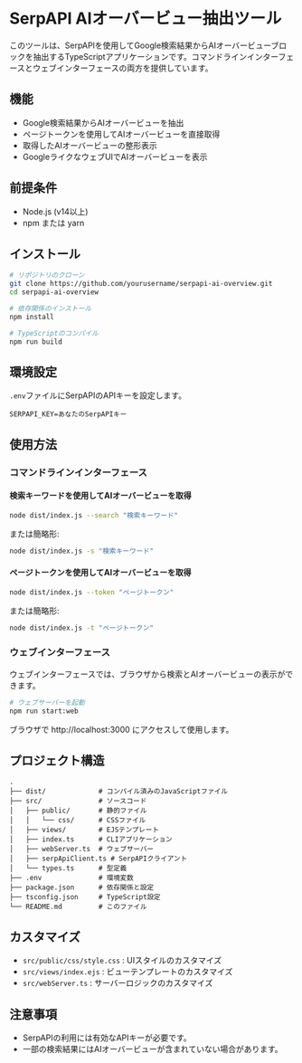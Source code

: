 # SerpAPI AIオーバービュー抽出ツール

このツールは、SerpAPIを使用してGoogle検索結果からAIオーバービューブロックを抽出するTypeScriptアプリケーションです。コマンドラインインターフェースとウェブインターフェースの両方を提供しています。

## 機能

- Google検索結果からAIオーバービューを抽出
- ページトークンを使用してAIオーバービューを直接取得
- 取得したAIオーバービューの整形表示
- GoogleライクなウェブUIでAIオーバービューを表示

## 前提条件

- Node.js (v14以上)
- npm または yarn

## インストール

```bash
# リポジトリのクローン
git clone https://github.com/yourusername/serpapi-ai-overview.git
cd serpapi-ai-overview

# 依存関係のインストール
npm install

# TypeScriptのコンパイル
npm run build
```

## 環境設定

`.env`ファイルにSerpAPIのAPIキーを設定します。

```
SERPAPI_KEY=あなたのSerpAPIキー
```

## 使用方法

### コマンドラインインターフェース

#### 検索キーワードを使用してAIオーバービューを取得

```bash
node dist/index.js --search "検索キーワード"
```

または簡略形:

```bash
node dist/index.js -s "検索キーワード"
```

#### ページトークンを使用してAIオーバービューを取得

```bash
node dist/index.js --token "ページトークン"
```

または簡略形:

```bash
node dist/index.js -t "ページトークン"
```

### ウェブインターフェース

ウェブインターフェースでは、ブラウザから検索とAIオーバービューの表示ができます。

```bash
# ウェブサーバーを起動
npm run start:web
```

ブラウザで http://localhost:3000 にアクセスして使用します。


## プロジェクト構造

```
.
├── dist/             # コンパイル済みのJavaScriptファイル
├── src/              # ソースコード
│   ├── public/       # 静的ファイル
│   │   └── css/      # CSSファイル
│   ├── views/        # EJSテンプレート
│   ├── index.ts      # CLIアプリケーション
│   ├── webServer.ts  # ウェブサーバー
│   ├── serpApiClient.ts # SerpAPIクライアント
│   └── types.ts      # 型定義
├── .env              # 環境変数
├── package.json      # 依存関係と設定
├── tsconfig.json     # TypeScript設定
└── README.md         # このファイル
```

## カスタマイズ

- `src/public/css/style.css` : UIスタイルのカスタマイズ
- `src/views/index.ejs` : ビューテンプレートのカスタマイズ
- `src/webServer.ts` : サーバーロジックのカスタマイズ


## 注意事項

- SerpAPIの利用には有効なAPIキーが必要です。
- 一部の検索結果にはAIオーバービューが含まれていない場合があります。 